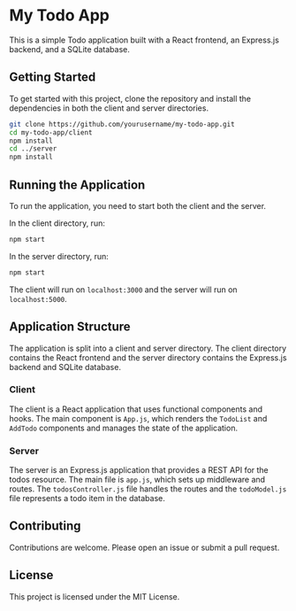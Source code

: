 # My Todo App

This is a simple Todo application built with a React frontend, an Express.js backend, and a SQLite database.

## Getting Started

To get started with this project, clone the repository and install the dependencies in both the client and server directories.

```bash
git clone https://github.com/yourusername/my-todo-app.git
cd my-todo-app/client
npm install
cd ../server
npm install
```

## Running the Application

To run the application, you need to start both the client and the server.

In the client directory, run:

```bash
npm start
```

In the server directory, run:

```bash
npm start
```

The client will run on `localhost:3000` and the server will run on `localhost:5000`.

## Application Structure

The application is split into a client and server directory. The client directory contains the React frontend and the server directory contains the Express.js backend and SQLite database.

### Client

The client is a React application that uses functional components and hooks. The main component is `App.js`, which renders the `TodoList` and `AddTodo` components and manages the state of the application.

### Server

The server is an Express.js application that provides a REST API for the todos resource. The main file is `app.js`, which sets up middleware and routes. The `todosController.js` file handles the routes and the `todoModel.js` file represents a todo item in the database.

## Contributing

Contributions are welcome. Please open an issue or submit a pull request.

## License

This project is licensed under the MIT License.